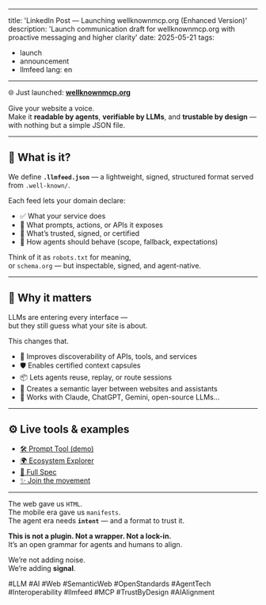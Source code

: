 
---
title: 'LinkedIn Post — Launching wellknownmcp.org (Enhanced Version)'
description: 'Launch communication draft for wellknownmcp.org with proactive messaging and higher clarity'
date: 2025-05-21
tags:
  - launch
  - announcement
  - llmfeed
lang: en
---

🌐 Just launched: [**wellknownmcp.org**](https://wellknownmcp.org)

Give your website a voice.  
Make it **readable by agents**, **verifiable by LLMs**, and **trustable by design** — with nothing but a simple JSON file.

---

## 🧠 What is it?

We define **`.llmfeed.json`** — a lightweight, signed, structured format served from `.well-known/`.

Each feed lets your domain declare:

- ✅ What your service does  
- 🧠 What prompts, actions, or APIs it exposes  
- 🔐 What’s trusted, signed, or certified  
- 🔁 How agents should behave (scope, fallback, expectations)

Think of it as `robots.txt` for meaning,  
or `schema.org` — but inspectable, signed, and agent-native.

---

## 💼 Why it matters

LLMs are entering every interface —  
but they still guess what your site is about.

This changes that.

- 🧭 Improves discoverability of APIs, tools, and services  
- 🛡️ Enables certified context capsules  
- 📦 Lets agents reuse, replay, or route sessions  
- 🔄 Creates a semantic layer between websites and assistants  
- 🧩 Works with Claude, ChatGPT, Gemini, open-source LLMs...

---

## ⚙️ Live tools & examples

- [🛠 Prompt Tool (demo)](https://wellknownmcp.org/tools/prompt)  
- [🌍 Ecosystem Explorer](https://wellknownmcp.org/ecosystem)  
- [📘 Full Spec](https://github.com/wellknownmcp/llmfeed-spec)  
- [✨ Join the movement](https://wellknownmcp.org/join)

---

The web gave us `HTML`.  
The mobile era gave us `manifests`.  
The agent era needs **`intent`** — and a format to trust it.

**This is not a plugin. Not a wrapper. Not a lock-in.**  
It’s an open grammar for agents and humans to align.

We’re not adding noise.  
We’re adding **signal**.

#LLM #AI #Web #SemanticWeb #OpenStandards #AgentTech #Interoperability #llmfeed #MCP #TrustByDesign #AIAlignment
